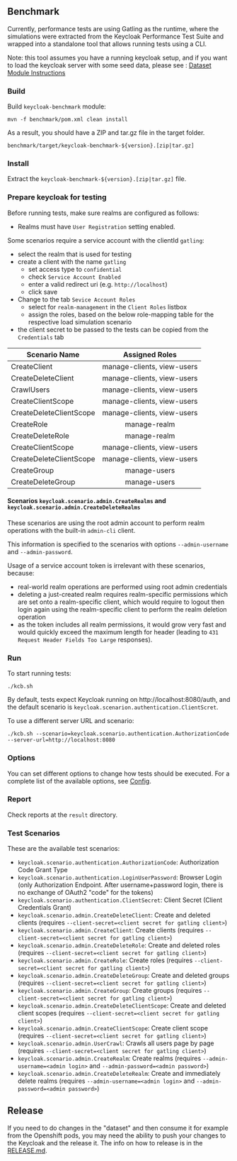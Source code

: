 ## Benchmark

Currently, performance tests are using Gatling as the runtime, where the simulations were extracted from the 
Keycloak Performance Test Suite and wrapped into a standalone tool that allows running tests using a CLI.

Note: this tool assumes you have a running keycloak setup,
and if you want to load the keycloak server with some seed data, please see : [Dataset Module Instructions](../README.md)
### Build

Build `keycloak-benchmark` module: 

    mvn -f benchmark/pom.xml clean install
    
As a result, you should have a ZIP and tar.gz file in the target folder.

    benchmark/target/keycloak-benchmark-${version}.[zip|tar.gz]
    
### Install

Extract the `keycloak-benchmark-${version}.[zip|tar.gz]` file.

### Prepare keycloak for testing

Before running tests, make sure realms are configured as follows:

* Realms must have `User Registration` setting enabled.

Some scenarios require a service account with the clientId `gatling`:

* select the realm that is used for testing
* create a client  with the name `gatling`
   * set access type to `confidential`
   * check `Service Account Enabled`
   * enter a valid redirect uri (e.g. `http://localhost`)  
   * click save
* Change to the tab `Sevice Account Roles`
   * select for `realm-management` in the `Client Roles` listbox
   * assign the roles, based on the below role-mapping table for the respective load simulation scenario
* the client secret to be passed to the tests can be copied from the `Credentials` tab

| Scenario Name            |       Assigned Roles       |
|--------------------------|:--------------------------:|
| CreateClient             | manage-clients, view-users |
| CreateDeleteClient       | manage-clients, view-users |
| CrawlUsers               | manage-clients, view-users |
| CreateClientScope        | manage-clients, view-users |
| CreateDeleteClientScope  | manage-clients, view-users |
| CreateRole               |        manage-realm        |
| CreateDeleteRole         |        manage-realm        |
| CreateClientScope        | manage-clients, view-users |
| CreateDeleteClientScope  | manage-clients, view-users |
| CreateGroup              |        manage-users        |
| CreateDeleteGroup        |        manage-users        |


#### Scenarios `keycloak.scenario.admin.CreateRealms` and `keycloak.scenario.admin.CreateDeleteRealms`

These scenarios are using the root admin account to perform realm operations with the built-in `admin-cli` client.

This information is specified to the scenarios with options `--admin-username` and `--admin-password`.

Usage of a service account token is irrelevant with these scenarios, because:

* real-world realm operations are performed using root admin credentials
* deleting a just-created realm requires realm-specific permissions which are set onto a realm-specific
  client, which would require to logout then login again using the realm-specific client to perform the realm deletion operation
* as the token includes all realm permissions, it would grow very fast and would quickly exceed
  the maximum length for header (leading to `431 Request Header Fields Too Large` responses).

### Run

To start running tests:

    ./kcb.sh

By default, tests expect Keycloak running on http://localhost:8080/auth, and the default scenario is `keycloak.scenarion.authentication.ClientScret`.

To use a different server URL and scenario:

    ./kcb.sh --scenario=keycloak.scenario.authentication.AuthorizationCode --server-url=http://localhost:8080

### Options

You can set different options to change how tests should be executed. For a complete list of the available options, see
[Config](src/main/java/org/keycloak/benchmark/Config.java).

### Report

Check reports at the `result` directory.

### Test Scenarios

These are the available test scenarios:

* `keycloak.scenario.authentication.AuthorizationCode`: Authorization Code Grant Type
* `keycloak.scenario.authentication.LoginUserPassword`: Browser Login (only Authorization Endpoint. After username+password login, there is no exchange of OAuth2 "code" for the tokens) 
* `keycloak.scenario.authentication.ClientSecret`: Client Secret (Client Credentials Grant)
* `keycloak.scenario.admin.CreateDeleteClient`: Create and deleted clients (requires `--client-secret=<client secret for gatling client>`)
* `keycloak.scenario.admin.CreateClient`: Create clients (requires `--client-secret=<client secret for gatling client>`)
* `keycloak.scenario.admin.CreateDeleteRole`: Create and deleted roles (requires `--client-secret=<client secret for gatling client>`)
* `keycloak.scenario.admin.CreateRole`: Create roles (requires `--client-secret=<client secret for gatling client>`)
* `keycloak.scenario.admin.CreateDeleteGroup`: Create and deleted groups (requires `--client-secret=<client secret for gatling client>`)
* `keycloak.scenario.admin.CreateGroup`: Create groups (requires `--client-secret=<client secret for gatling client>`)
* `keycloak.scenario.admin.CreateDeleteClientScope`: Create and deleted client scopes (requires `--client-secret=<client secret for gatling client>`)
* `keycloak.scenario.admin.CreateClientScope`: Create client scope (requires `--client-secret=<client secret for gatling client>`)
* `keycloak.scenario.admin.UserCrawl`: Crawls all users page by page (requires `--client-secret=<client secret for gatling client>`)
* `keycloak.scenario.admin.CreateRealm`: Create realms (requires `--admin-username=<admin login>` and `--admin-password=<admin password>`)
* `keycloak.scenario.admin.CreateDeleteRealm`: Create and immediately delete realms (requires `--admin-username=<admin login>` and `--admin-password=<admin password>`)

## Release

If you need to do changes in the "dataset" and then consume it for example from the Openshift pods, you may need the ability to push
your changes to the Keycloak and the release it. The info on how to release is in the [RELEASE.md](../RELEASE.md).